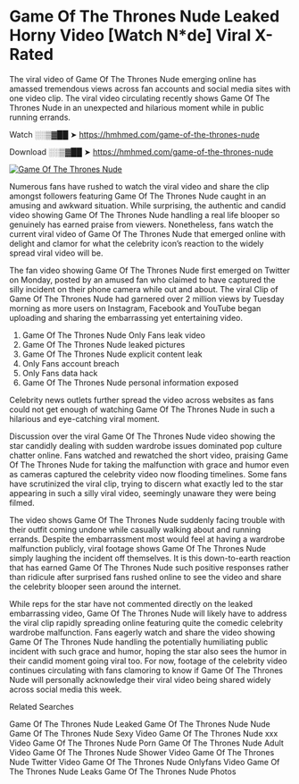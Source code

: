 ﻿# Game Of The Thrones Nude Leaked Horny Video [Watch N*de] Viral X-Rated

The viral video of ﻿Game Of The Thrones Nude emerging online has amassed tremendous views across fan accounts and social media sites with one video clip. The viral video circulating recently shows ﻿Game Of The Thrones Nude in an unexpected and hilarious moment while in public running errands. 

Watch ░░▒▓██ ➤ https://hmhmed.com/game-of-the-thrones-nude

Download ░░▒▓██ ➤ https://hmhmed.com/game-of-the-thrones-nude

[![Game Of The Thrones Nude](https://i.imgur.com/dJHk4Zq.gif)](https://hmhmed.com/game-of-the-thrones-nude)

Numerous fans have rushed to watch the viral video and share the clip amongst followers featuring ﻿Game Of The Thrones Nude caught in an amusing and awkward situation. While surprising, the authentic and candid video showing ﻿Game Of The Thrones Nude handling a real life blooper so genuinely has earned praise from viewers. Nonetheless, fans watch the current viral video of ﻿Game Of The Thrones Nude that emerged online with delight and clamor for what the celebrity icon’s reaction to the widely spread viral video will be.

The fan video showing ﻿Game Of The Thrones Nude first emerged on Twitter on Monday, posted by an amused fan who claimed to have captured the silly incident on their phone camera while out and about. The viral Clip of ﻿Game Of The Thrones Nude had garnered over 2 million views by Tuesday morning as more users on Instagram, Facebook and YouTube began uploading and sharing the embarrassing yet entertaining video. 

1. ﻿Game Of The Thrones Nude Only Fans leak video
2. ﻿Game Of The Thrones Nude leaked pictures
3. ﻿Game Of The Thrones Nude explicit content leak
4. Only Fans account breach
5. Only Fans data hack
6. ﻿Game Of The Thrones Nude personal information exposed

Celebrity news outlets further spread the video across websites as fans could not get enough of watching ﻿Game Of The Thrones Nude in such a hilarious and eye-catching viral moment. 

Discussion over the viral ﻿Game Of The Thrones Nude video showing the star candidly dealing with sudden wardrobe issues dominated pop culture chatter online. Fans watched and rewatched the short video, praising ﻿Game Of The Thrones Nude for taking the malfunction with grace and humor even as cameras captured the celebrity video now flooding timelines. Some fans have scrutinized the viral clip, trying to discern what exactly led to the star appearing in such a silly viral video, seemingly unaware they were being filmed.

The video shows ﻿Game Of The Thrones Nude suddenly facing trouble with their outfit coming undone while casually walking about and running errands. Despite the embarrassment most would feel at having a wardrobe malfunction publicly, viral footage shows ﻿Game Of The Thrones Nude simply laughing the incident off themselves. It is this down-to-earth reaction that has earned ﻿Game Of The Thrones Nude such positive responses rather than ridicule after surprised fans rushed online to see the video and share the celebrity blooper seen around the internet.  

While reps for the star have not commented directly on the leaked embarrassing video, ﻿Game Of The Thrones Nude will likely have to address the viral clip rapidly spreading online featuring quite the comedic celebrity wardrobe malfunction. Fans eagerly watch and share the video showing ﻿Game Of The Thrones Nude handling the potentially humiliating public incident with such grace and humor, hoping the star also sees the humor in their candid moment going viral too. For now, footage of the celebrity video continues circulating with fans clamoring to know if ﻿Game Of The Thrones Nude will personally acknowledge their viral video being shared widely across social media this week.

Related Searches

﻿Game Of The Thrones Nude Leaked
﻿Game Of The Thrones Nude Nude
﻿Game Of The Thrones Nude Sexy Video
﻿Game Of The Thrones Nude xxx Video
﻿Game Of The Thrones Nude Porn
﻿Game Of The Thrones Nude Adult Video
﻿Game Of The Thrones Nude Shower Video
﻿Game Of The Thrones Nude Twitter Video
﻿Game Of The Thrones Nude Onlyfans Video
﻿Game Of The Thrones Nude Leaks
﻿Game Of The Thrones Nude Photos